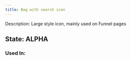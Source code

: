 ```yaml
---
title: Bag with search icon
---
```

Description: Large style icon, mainly used on Funnel pages

## State: ALPHA

### Used In:
